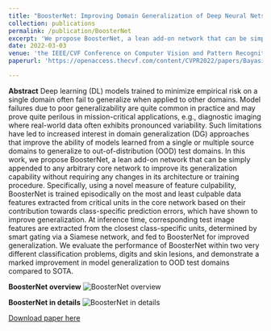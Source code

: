 ```yaml
---
title: "BoosterNet: Improving Domain Generalization of Deep Neural Nets using Culpability-Ranked Features"
collection: publications
permalink: /publication/BoosterNet
excerpt: 'We propose BoosterNet, a lean add-on network that can be simply appended to any arbitrary core network to improve its generalization capability without requiring any changes in its architecture or training procedure.'
date: 2022-03-03
venue: 'the IEEE/CVF Conference on Computer Vision and Pattern Recognition (CVPR)'
paperurl: 'https://openaccess.thecvf.com/content/CVPR2022/papers/Bayasi_BoosterNet_Improving_Domain_Generalization_of_Deep_Neural_Nets_Using_Culpability-Ranked_CVPR_2022_paper.pdf'

---
```

**Abstract**
Deep learning (DL) models trained to minimize empirical risk on a single domain often fail to generalize when applied to other domains. Model failures due to poor generalizability are quite common in practice and may prove quite perilous in mission-critical applications, e.g., diagnostic imaging where real-world data often exhibits pronounced variability. Such limitations have led to increased interest in domain generalization (DG) approaches that improve the ability of models learned from a single or multiple source domains to generalize to out-of-distribution (OOD) test domains. In this work, we propose BoosterNet, a lean add-on network that can be simply appended to any arbitrary core network to improve its generalization capability without requiring any changes in its architecture or training procedure. Specifically, using a novel measure of feature culpability, BoosterNet is trained episodically on the most and least culpable data features extracted from critical units in the core network based on their contribution towards class-specific prediction errors, which have shown to improve generalization. At inference time, corresponding test image features are extracted from the closest class-specific units, determined by smart gating via a Siamese network, and fed to BoosterNet for improved generalization. We evaluate the performance of BoosterNet within two very different classification problems, digits and skin lesions, and demonstrate a marked improvement in model generalization to OOD test domains compared to SOTA.

**BoosterNet overview**
![BoosterNet overview](http://nourhanb.github.io/images/boosternet_overview.jpg)

**BoosterNet in details**
![BoosterNet in details](http://nourhanb.github.io/images/boosternet_steps.jpg)

[Download paper here](http://nourhanb.github.io/files/boosternet.pdf)
